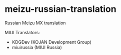 meizu-russian-translation
============

Russian Meizu MX translation

MIUI Translators:
 - KDGDev (KOJAN Development Group)
 - miuirussia (MIUI Russia)